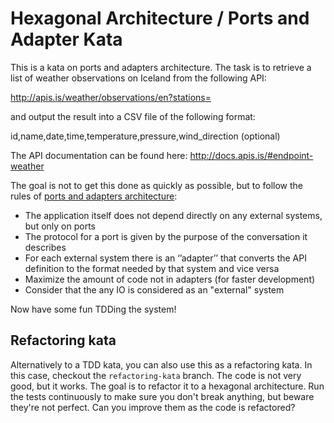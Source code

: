 # Hexagonal Architecture / Ports and Adapter Kata

This is a kata on ports and adapters architecture. The task is to retrieve a list of weather observations on Iceland from the following API:

http://apis.is/weather/observations/en?stations=

and output the result into a CSV file of the following format:

id,name,date,time,temperature,pressure,wind_direction (optional)

The API documentation can be found here: http://docs.apis.is/#endpoint-weather

The goal is not to get this done as quickly as possible, but to follow the rules of
[ports and adapters architecture](http://alistair.cockburn.us/Hexagonal+architecture):
  * The application itself does not depend directly on any external systems, but only on ports
  * The protocol for a port is given by the purpose of the conversation it describes
  * For each external system there is an ‘’adapter’’ that converts the API definition to the format needed by that system and vice versa
  * Maximize the amount of code not in adapters (for faster development)
  * Consider that the any IO is considered as an "external" system

Now have some fun TDDing the system!

## Refactoring kata
Alternatively to a TDD kata, you can also use this as a refactoring kata. In this case, checkout the `refactoring-kata` branch. 
The code is not very good, but it works. The goal is to refactor it to a hexagonal architecture. 
Run the tests continuously to make sure you don't break anything, but beware they're not perfect.
Can you improve them as the code is refactored?
